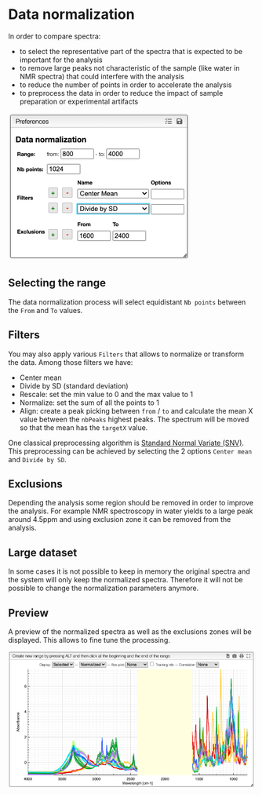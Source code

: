 # Data normalization

In order to compare spectra:
- to select the representative part of the spectra that is expected to be important for the analysis
- to remove large peaks not characteristic of the sample (like water in NMR spectra) that could interfere with the analysis
- to reduce the number of points in order to accelerate the analysis
- to preprocess the data in order to reduce the impact of sample preparation or experimental artifacts

<img src="images/preferences.png">

## Selecting the range

The data normalization process will select equidistant `Nb points` between the `From` and `To` values.

## Filters

You may also apply various `Filters` that allows to normalize or transform the data. Among those filters we have:
- Center mean
- Divide by SD (standard deviation)
- Rescale: set the min value to 0 and the max value to 1
- Normalize: set the sum of all the points to 1
- Align: create a peak picking between `from` / `to` and calculate the mean X value between the `nbPeaks` highest peaks. The spectrum will be moved so that the mean has the `targetX` value.

One classical preprocessing algorithm is [Standard Normal Variate (SNV)](http://wiki.eigenvector.com/index.php?title=Advanced_Preprocessing:_Sample_Normalization#SNV_.28Standard_Normal_Variate.29). This preprocessing can be achieved by selecting the 2 options `Center mean` and `Divide by SD`.

## Exclusions

Depending the analysis some region should be removed in order to improve the analysis. For example NMR spectroscopy in water yields to a large peak around 4.5ppm and using exclusion zone it can be removed from the analysis.

## Large dataset

In some cases it is not possible to keep in memory the original spectra and the system will only keep the normalized spectra. Therefore it will not be possible to change the normalization parameters anymore.

## Preview

A preview of the normalized spectra as well as the exclusions zones will be displayed. This allows to fine tune the processing.

<img src="images/preview.png">